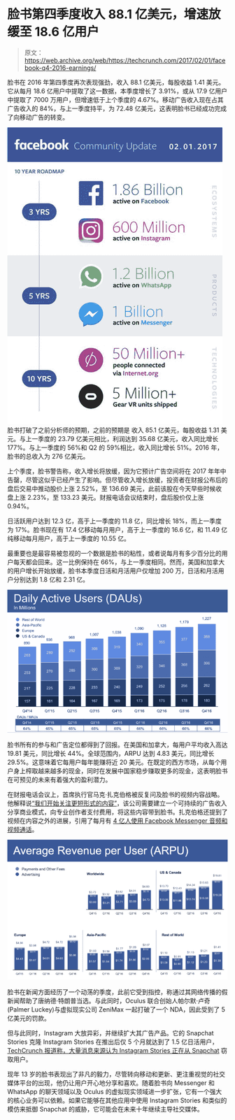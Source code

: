 # 脸书第四季度收入 88.1 亿美元，增速放缓至 18.6 亿用户

> 原文：<https://web.archive.org/web/https://techcrunch.com/2017/02/01/facebook-q4-2016-earnings/>

脸书在 2016 年第四季度再次表现强劲，收入 88.1 亿美元，每股收益 1.41 美元。它从每月 18.6 亿用户中提取了这一数据，本季度增长了 3.91%，或从 17.9 亿用户中提取了 7000 万用户，但增速低于上个季度的 4.67%。移动广告收入现在占其广告收入的 84%，与上一季度持平，为 72.48 亿美元，这表明脸书已经成功完成了向移动广告的转变。

![16403280_10103472646530311_6725231622085354802_o](img/c06195aca4f62a0d59fa02347a158954.png)脸书打破了之前分析师的预期，之前的预期是  收入 85.1 亿美元，每股收益 1.31 美元。与上一季度的 23.79 亿美元相比，利润达到 35.68 亿美元，收入同比增长 177%。与上一季度的 56%和 Q2 的 59%相比，收入同比增长 51%。2016 年，脸书的总收入为 276 亿美元。

上个季度，脸书警告称，收入增长将放缓，因为它预计广告空间将在 2017 年年中告罄，尽管这似乎已经产生了影响。但尽管收入增长放缓，投资者在财报公布后的盘后交易中推动股价上涨 2.52%，至 136.69 美元，此前该股在今天早些时候收盘上涨 2.23%，至 133.23 美元。财报电话会议结束时，盘后股价仅上涨 0.94%。

日活跃用户达到 12.3 亿，高于上一季度的 11.8 亿，同比增长 18%，而上一季度为 17%。脸书现在有 17.4 亿移动每月用户，高于上一季度的 16.6 亿，和 11.49 亿纯移动每月用户，高于上一季度的 10.55 亿。

最重要也是最容易被忽视的一个数据是脸书的粘性，或者说每月有多少百分比的用户每天都会回来。这一比例保持在 66%，与上一季度相同。然而，美国和加拿大的用户增长开始放缓，脸书本季度日活和月活用户仅增加 200 万，日活和月活用户分别达到 1.8 亿和 2.31 亿。

![facebook-daily-users](img/a015ebc81db8b427c578041604a8c7cd.png)

脸书所有的参与和广告定位都得到了回报。在美国和加拿大，每用户平均收入高达 19.81 美元，同比增长 44%。全球范围内，ARPU 达到 4.83 美元，同比增长 29.5%。这意味着它每用户每年能赚将近 20 美元。在既定的西方市场，从每个用户身上榨取越来越多的现金，同时在发展中国家稳步赚取更多的现金，这表明脸书在可预见的未来有着强大的盈利潜力。

在财报电话会议上，首席执行官马克·扎克伯格被反复问及脸书的视频内容战略。他解释说[“我们开始关注更短形式的内容”](https://web.archive.org/web/20230404162250/https://techcrunch.com/2017/02/01/facetube-not-faceflix/)，该公司需要建立一个可持续的广告收入分享商业模式，向专业创作者支付费用，将这些内容带到脸书。扎克伯格还提到了视频在内容之外的进展，引用了每月有 [4 亿人使用 Facebook Messenger 音频和视频通话](https://web.archive.org/web/20230404162250/https://techcrunch.com/2017/02/01/facebook-video-calls/)。

![facebook-arpu](img/51e6bcc3019dc73be45fdde63ebf483c.png)

脸书在新闻方面经历了一个动荡的季度，此前它受到指控，称通过其网络传播的假新闻帮助了唐纳德·特朗普当选。与此同时，Oculus 联合创始人帕尔默·卢奇(Palmer Luckey)与虚拟现实公司 ZeniMax 一起打破了一个 NDA，因此受到了 5 亿美元的罚款。

但与此同时，Instagram 大放异彩，并继续扩大其广告产品。它的 Snapchat Stories 克隆 Instagram Stories 在推出后仅 5 个月就达到了 1.5 亿日活用户， [TechCrunch 报道称，大量消息来源认为 Instagram Stories 正在从 Snapchat](https://web.archive.org/web/20230404162250/https://techcrunch.com/2017/01/30/attack-of-the-clone/) 窃取用户。

现年 13 岁的脸书表现出了非凡的毅力，尽管转向移动和更新、更注重视觉的社交媒体平台的出现，他仍让用户开心地分享和喜欢。随着脸书向 Messenger 和 WhatsApp 的聊天领域以及 Oculus 的虚拟现实领域进一步扩张，它有一个强大的核心业务可以依赖。如果它能够在其他应用中使用 Instagram Stories 和类似的模仿来抵御 Snapchat 的威胁，它可能会在未来十年继续主导社交媒体。